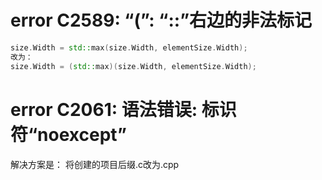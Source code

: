 # error C2589: “(”: “::”右边的非法标记

```c++
size.Width = std::max(size.Width, elementSize.Width);  
改为：
size.Width = (std::max)(size.Width, elementSize.Width);  
```

# error C2061: 语法错误: 标识符“noexcept”
解决方案是：
将创建的项目后缀.c改为.cpp
